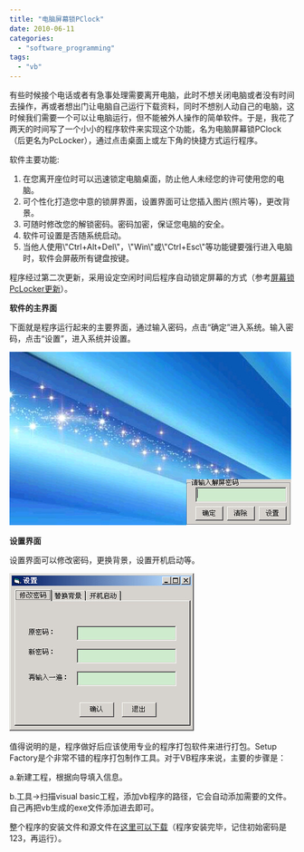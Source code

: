 ```yaml
---
title: "电脑屏幕锁PClock"
date: 2010-06-11
categories: 
  - "software_programming"
tags: 
  - "vb"
---
```


有些时候接个电话或者有急事处理需要离开电脑，此时不想关闭电脑或者没有时间去操作，再或者想出门让电脑自己运行下载资料，同时不想别人动自己的电脑，这时候我们需要一个可以让电脑运行，但不能被外人操作的简单软件。于是，我花了两天的时间写了一个小小的程序软件来实现这个功能，名为电脑屏幕锁PClock（后更名为PcLocker），通过点击桌面上或左下角的快捷方式运行程序。

软件主要功能:

1. 在您离开座位时可以迅速锁定电脑桌面，防止他人未经您的许可使用您的电脑。
2. 可个性化打造您中意的锁屏界面，设置界面可让您插入图片(照片等)，更改背景。
3. 可随时修改您的解锁密码。密码加密，保证您电脑的安全。
4. 软件可设置是否随系统启动。
5. 当他人使用\\"Ctrl+Alt+Del\\"，\\"Win\\"或\\"Ctrl+Esc\\"等功能键要强行进入电脑时，软件会屏蔽所有键盘按键。

程序经过第二次更新，采用设定空闲时间后程序自动锁定屏幕的方式（参考[屏幕锁PcLocker更新](https://www.jfsay.com/archives/970.html)）。

**软件的主界面**

下面就是程序运行起来的主要界面，通过输入密码，点击“确定”进入系统。输入密码，点击“设置”，进入系统并设置。

![主界面](images/4725776363_bd35024a2e_z.jpg)

**设置界面**

设置界面可以修改密码，更换背景，设置开机启动等。

![设置界面](images/4725776389_3686393c58_z.jpg)

值得说明的是，程序做好后应该使用专业的程序打包软件来进行打包。Setup Factory是个非常不错的程序打包制作工具。对于VB程序来说，主要的步骤是：

a.新建工程，根据向导填入信息。

b.工具->扫描visual basic工程，添加vb程序的路径，它会自动添加需要的文件。自己再把vb生成的exe文件添加进去即可。

整个程序的安装文件和源文件在[这里可以下载](https://docs.google.com/leaf?id=0BylPy_4csyrXNjRkMjcwYzYtNDA0OC00MDY0LTkzMmMtMTY1NjZjODJlYzQ0&sort=name&layout=list&num=50)（程序安装完毕，记住初始密码是123，再运行）。
